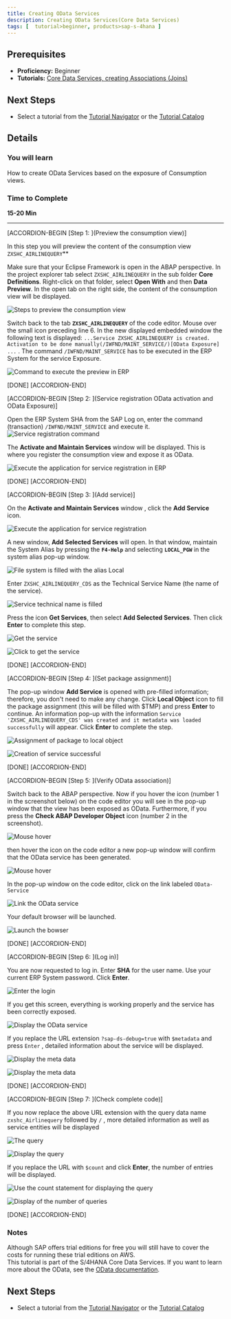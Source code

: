```yaml
---
title: Creating OData Services
description: Creating OData Services(Core Data Services)
tags: [  tutorial>beginner, products>sap-s-4hana ]
---
```

## Prerequisites  
 - **Proficiency:** Beginner
 - **Tutorials:** [Core Data Services, creating Associations (Joins)](http://www.sap.com/developer/tutorials/s4hana-cds-associations.html)

## Next Steps
 - Select a tutorial from the [Tutorial Navigator](http://www.sap.com/developer/tutorial-navigator.html) or the [Tutorial Catalog](http://www.sap.com/developer/tutorials.html)

## Details
### You will learn

How to create OData Services based on the exposure of Consumption views.

### Time to Complete
**15-20 Min**

---

[ACCORDION-BEGIN [Step 1: ](Preview the consumption view)]

In this step you will preview the content of the consumption view `ZXSHC_AIRLINEQUERY`**

Make sure that your Eclipse Framework is open in the ABAP perspective. In the project explorer tab select  `ZXSHC_AIRLINEQUERY` in the sub folder **Core Definitions**.  Right-click on that folder, select **Open With** and then **Data Preview**. In the open  tab on the right side, the content of the consumption view will be displayed.

![Steps to preview the consumption view ](StepPreviewConsumptionView.png)

Switch back to the tab **`ZXSHC_AIRLINEQUERY`** of the code editor. Mouse over the small icon preceding line 6. In the new displayed embedded window  the following text is displayed: `...Service ZXSHC_AIRLINEQUERY is created. Activation to be done manually(/IWFND/MAINT_SERVICE/)[OData Exposure] ...` . The command `/IWFND/MAINT_SERVICE` has to be executed in the ERP System for the service Exposure.

![Command to execute the preview in ERP](CommandToExecuteInERP.png)

[DONE]
[ACCORDION-END]

[ACCORDION-BEGIN [Step 2: ](Service registration OData activation and OData Exposure)]


Open the ERP System SHA from the SAP Log on, enter the command (transaction) `/IWFND/MAINT_SERVICE` and execute it.
![Service registration command](PasteServiceRegCommand.png)

The **Activate and Maintain Services** window will be displayed. This is where you register the consumption view and expose it as OData.

![Execute the application for service registration in ERP](ApplicationForServiceRegistrationAddService.png)

[DONE]
[ACCORDION-END]

[ACCORDION-BEGIN [Step 3: ](Add service)]

On the **Activate and Maintain Services** window , click the **Add Service** icon.  

![Execute the application  for service registration](ApplicationForServiceRegistrationAddService.png)

A new window, **Add Selected Services** will open. In that window, maintain the System Alias by pressing the **`F4-Help`** and selecting **`LOCAL_PGW`** in the system alias pop-up window.

![File system is filled with the alias Local](FillSystemAliasLOCAL_PGW.pnG)

Enter `ZXSHC_AIRLINEQUERY_CDS` as the Technical Service Name (the name of the service).

![Service technical name is filled](FilledTechnicalServiceName.png)



Press the icon **Get Services**, then select **Add Selected Services**. Then click **Enter** to complete this step.

![Get the service](GetServices.png)

![Click to get the service](ClickGetServices.png)

[DONE]
[ACCORDION-END]

[ACCORDION-BEGIN [Step 4: ](Set package assignment)]

The pop-up window **Add Service** is opened with pre-filled information; therefore, you don't need to make any change. Click **Local Object** icon to fill the package assignment (this will be filled with $TMP) and press **Enter** to continue. An information pop-up with the information `Service 'ZXSHC_AIRLINEQUERY_CDS' was created and it metadata was loaded successfully` will appear. Click **Enter** to complete the step.

![Assignment of package to local object](PackageAssignementLocalObject.png)

![Creation of  service successful](InfoMessageSuccesssfullServiceCreation.png)

[DONE]
[ACCORDION-END]

[ACCORDION-BEGIN [Step 5: ](Verify OData association)]

Switch back to the ABAP perspective. Now if you hover the icon (number 1 in the screenshot below) on the code editor you will see in the pop-up window that the view has been exposed as OData. Furthermore, if you press the **Check ABAP Developer Object** icon (number 2 in the screenshot).

![Mouse hover ](MouseHoverAndClick.png)

then hover the icon on the code editor a new pop-up window will confirm that the OData service has been generated.

![Mouse hover](MouseOverLinktoODataService.png)

In the pop-up window on the code editor, click on the link labeled `OData-Service`

![Link the OData service](ClickLinktoODataService.png)

Your default browser will be launched.

![Launch the bowser](LauchBrowser.png)  

[DONE]
[ACCORDION-END]

[ACCORDION-BEGIN [Step 6: ](Log in)]

You are now requested to log in. Enter **SHA** for the user name. Use your current ERP System password. Click **Enter**.

![Enter the login ](EnterLogIn.png)

If you get this screen, everything is working properly and the service has been correctly exposed.

![Display the OData service](DisplayODataServicepng.png)

If you replace the URL extension `?sap-ds-debug=true` with `$metadata`  and press `Enter` , detailed information about the service will be displayed.

![Display the meta data](Metadata.png)

![Display the meta data](MetadataDisplay.png)

[DONE]
[ACCORDION-END]

[ACCORDION-BEGIN [Step 7: ](Check complete code)]

If you now replace the above URL extension with  the query data name `zxshc_Airlinequery` followed by `/` , more detailed information as well as service entities will be displayed

![The query](Query.png)

![Display the query](QueryDisplay.png)

If you replace the URL with `$count`  and click **Enter**, the number of entries will be displayed.

![Use the count statement for displaying the query](Count.png)

![Display of the number of queries](NumberOfEntries.png)

[DONE]
[ACCORDION-END]


### Notes

Although SAP offers trial editions for free you will still have to cover the costs for running these trial editions on AWS.    
This tutorial is part of the S/4HANA Core Data Services. If you want to learn more about the OData, see the [OData documentation](http://www.odata.org/documentation/).

## Next Steps
 - Select a tutorial from the [Tutorial Navigator](http://www.sap.com/developer/tutorial-navigator.html) or the [Tutorial Catalog](http://www.sap.com/developer/tutorials.html)
